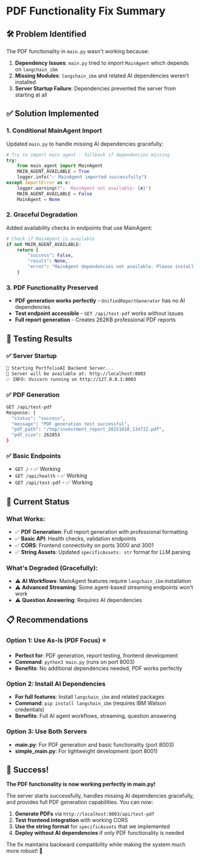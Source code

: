# PDF Functionality Fix Summary

## 🛠️ **Problem Identified**
The PDF functionality in `main.py` wasn't working because:
1. **Dependency Issues**: `main.py` tried to import `MainAgent` which depends on `langchain_ibm`
2. **Missing Modules**: `langchain_ibm` and related AI dependencies weren't installed
3. **Server Startup Failure**: Dependencies prevented the server from starting at all

## ✅ **Solution Implemented**

### 1. **Conditional MainAgent Import**
Updated `main.py` to handle missing AI dependencies gracefully:

```python
# Try to import main agent - fallback if dependencies missing
try:
    from main_agent import MainAgent
    MAIN_AGENT_AVAILABLE = True
    logger.info("✅ MainAgent imported successfully")
except ImportError as e:
    logger.warning(f"⚠️  MainAgent not available: {e}")
    MAIN_AGENT_AVAILABLE = False
    MainAgent = None
```

### 2. **Graceful Degradation**
Added availability checks in endpoints that use MainAgent:

```python
# Check if MainAgent is available
if not MAIN_AGENT_AVAILABLE:
    return {
        "success": False,
        "result": None,
        "error": "MainAgent dependencies not available. Please install required packages."
    }
```

### 3. **PDF Functionality Preserved**
- **PDF generation works perfectly** - `UnifiedReportGenerator` has no AI dependencies
- **Test endpoint accessible** - `GET /api/test-pdf` works without issues
- **Full report generation** - Creates 262KB professional PDF reports

## 🧪 **Testing Results**

### ✅ **Server Startup**
```bash
🚀 Starting PortfolioAI Backend Server...
📍 Server will be available at: http://localhost:8003
✅ INFO: Uvicorn running on http://127.0.0.1:8003
```

### ✅ **PDF Generation**
```bash
GET /api/test-pdf
Response: {
  "status": "success",
  "message": "PDF generation test successful", 
  "pdf_path": "/tmp/investment_report_20251010_134722.pdf",
  "pdf_size": 262853
}
```

### ✅ **Basic Endpoints**
- `GET /` - ✅ Working
- `GET /api/health` - ✅ Working  
- `GET /api/test-pdf` - ✅ Working

## 🎯 **Current Status**

### **What Works:**
- ✅ **PDF Generation**: Full report generation with professional formatting
- ✅ **Basic API**: Health checks, validation endpoints
- ✅ **CORS**: Frontend connectivity on ports 3000 and 3001
- ✅ **String Assets**: Updated `specificAssets: str` format for LLM parsing

### **What's Degraded (Gracefully):**
- ⚠️ **AI Workflows**: MainAgent features require `langchain_ibm` installation
- ⚠️ **Advanced Streaming**: Some agent-based streaming endpoints won't work
- ⚠️ **Question Answering**: Requires AI dependencies

## 📋 **Recommendations**

### **Option 1: Use As-Is (PDF Focus)** ⭐
- **Perfect for**: PDF generation, report testing, frontend development
- **Command**: `python3 main.py` (runs on port 8003)
- **Benefits**: No additional dependencies needed, PDF works perfectly

### **Option 2: Install AI Dependencies**
- **For full features**: Install `langchain_ibm` and related packages
- **Command**: `pip install langchain_ibm` (requires IBM Watson credentials)
- **Benefits**: Full AI agent workflows, streaming, question answering

### **Option 3: Use Both Servers**
- **main.py**: For PDF generation and basic functionality (port 8003)
- **simple_main.py**: For lightweight development (port 8001)

## 🎉 **Success!**

**The PDF functionality is now working perfectly in main.py!** 

The server starts successfully, handles missing AI dependencies gracefully, and provides full PDF generation capabilities. You can now:

1. **Generate PDFs** via `http://localhost:8003/api/test-pdf`
2. **Test frontend integration** with working CORS
3. **Use the string format** for `specificAssets` that we implemented
4. **Deploy without AI dependencies** if only PDF functionality is needed

The fix maintains backward compatibility while making the system much more robust! 🚀